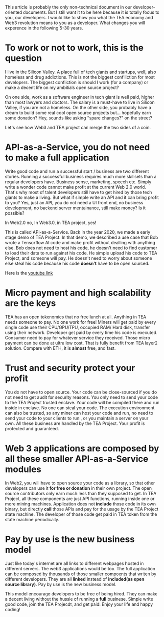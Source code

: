 This article is probably the only non-technical document in our developer-oriented documents. But I still want it to be here because it is totally focus to you, our developers. I would like to show you what the TEA economy and Web3 revolution means to you as a developer. What changes you will experence in the following 5-30 years.

# To work or not to work, this is the question
I live in the Silicon Valley. A place full of tech giants and startups, well, also homeless and drug addictions.  This is not the biggest conflliction for most developers. The biggest confliction is should I work (for a company) or make a decent life on my ambitials open source project? 

On one side, work as a software engineer in tech giant is well paid, higher than most lawyers and doctors. The salary is a must-have to live in Silicon Valley, if you are not a homeless. On the other side, you probably have a dream to build some real cool open source projects but... hopefully earn some donation? Hey, sounds like asking "spare changes?" on the street?

Let's see how Web3 and TEA project can merge the two sides of a coin.

# API-as-a-Service, you do not need to make a full application
Write good code and run a successful start / business are two different stories.
Running a successful business requires much more skillsets than a regular developers have. Business sense, marketing, speech etc. Simply write a wonder code cannot make profit at the current Web 2.0 world. That's why most of talent developers still have to get hired by those tech giants to make a living. But what if simple write an API and it can bring profit to you? Yes, just an API, you do not need a UI front end, no business development, no backend server mentainance, still make money? Is it possible?

In Web2.0 no, In Web3.0, in TEA project, yes!

This is called API-as-a-Service. Back in the year 2020, we made a early stage demo of TEA Project. In that demo, we described a use case that Bob wrote a Tensorflow AI code and make profit without dealling with anything else. Bob does not need to host his code, he doesn't need to find customer to load their data to run against his code. He simple upload his code to TEA Project, and someone will pay. He doesn't need to worry about someone else steal his code because his code **doesn't** have to be open sourced. 

Here is the [youtube link](https://youtu.be/6GYwrITSfJo)

# Micro payment and high scalability are the keys
TEA has an open tokenomics that no free lunch at all. Anything in TEA needs someone to pay. No one work for free! Miners will get paid by every single code use their CPU/GPU/TPU, occupied RAM/ Hard disk, transfer using their network. Developer get paid by every time his code is executed. Consumer need to pay for whatever service they received. Those micro payment can be done at ultra low cost. That is fully benefit from TEA layer2 solution. Compare with ETH, it is **almost** free, and fast.

# Trust and security protect your profit
You do not have to open source. Your code can be close-sourced if you do not need to get audit for security reasons. You only need to send your code to the TEA Project trusted enclave. Your code will be compiled there and run inside in enclave. No one can steal your code. The execution environment can also be trusted, so any miner can host your code and run, no need to send your code to your clients to run , or you maintain a server on your own. All these business are handled by the TEA Project. Your profit is protected and guaranteed.

# Web 3 applications are composed by all these smaller API-as-a-Service modules
In Web2, you will have to open source your code as a library, so that other developers can use it **for free or donation** in their own project. The open source contributors only earn much less than they supposed to get. In TEA Project, all these components are just API functions, running inside one or more mining machines. Application does not **include** those code in its own binary, but directly **call** those APIs and pay for the usage by the TEA Project state machine. The developer of those code get paid in TEA token from the state machine periodically. 

# Pay by use is the new business model
Just like today's internet are all links to different webpages hosted in different servers. The web3 applications would be too. The full application can be composed by thousands of those smaller compoents that writen by different developers. They are all **linked** instead of **included(as open source library)**.  Pay by use is the new business model. 

This model encourage developers to be free of being hired. They can make a decent living without the hussle of running a **full** businese. Simple write good code, join the TEA Projecdt, and get paid. Enjoy your life and happy coding!




